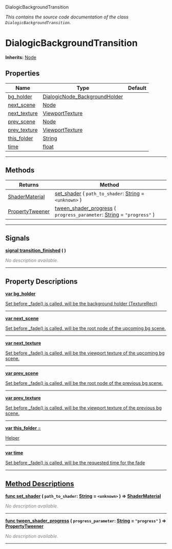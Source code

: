 
<div class="header-banner purple">
<div class="header-label purple">DialogicBackgroundTransition</div>
</div>

*This contains the source code documentation of the class `DialogicBackgroundTransition`.*
        
# DialogicBackgroundTransition
**Inherits:** [Node](https://docs.godotengine.org/en/latest/classes/class_node.html#class-node)


## Properties
Name | Type | Default 
--- | --- | --- 
[<span class="hljs-title">bg_holder</span>](#property-bg_holder) | [DialogicNode_BackgroundHolder](class_dialogicnode_backgroundholder.md) |   
[<span class="hljs-title">next_scene</span>](#property-next_scene) | [Node](https://docs.godotengine.org/en/latest/classes/class_node.html#class-node) |   
[<span class="hljs-title">next_texture</span>](#property-next_texture) | [ViewportTexture](https://docs.godotengine.org/en/latest/classes/class_viewporttexture.html#class-viewporttexture) |   
[<span class="hljs-title">prev_scene</span>](#property-prev_scene) | [Node](https://docs.godotengine.org/en/latest/classes/class_node.html#class-node) |   
[<span class="hljs-title">prev_texture</span>](#property-prev_texture) | [ViewportTexture](https://docs.godotengine.org/en/latest/classes/class_viewporttexture.html#class-viewporttexture) |   
[<span class="hljs-title">this_folder</span>](#property-this_folder) | [String](https://docs.godotengine.org/en/latest/classes/class_string.html#class-string) |   
[<span class="hljs-title">time</span>](#property-time) | [float](https://docs.godotengine.org/en/latest/classes/class_float.html#class-float) |   
--- 

## Methods
Returns | Method 
--- | --- 
<span class="hljs-attribute">[ShaderMaterial](https://docs.godotengine.org/en/latest/classes/class_shadermaterial.html#class-shadermaterial)</span> | [<span class="hljs-title">set_shader</span>](#method-set_shader) ( `path_to_shader`: [String](https://docs.godotengine.org/en/latest/classes/class_string.html#class-string) = `<unknown>` ) 
<span class="hljs-attribute">[PropertyTweener](https://docs.godotengine.org/en/latest/classes/class_propertytweener.html#class-propertytweener)</span> | [<span class="hljs-title">tween_shader_progress</span>](#method-tween_shader_progress) ( `progress_parameter`: [String](https://docs.godotengine.org/en/latest/classes/class_string.html#class-string) = `"progress"` ) 
--- 

## Signals


<a class="header" id="signal-transition_finished" href="#signal-transition_finished">**<span class="hljs-attribute">signal</span> [<span class="hljs-title">transition_finished</span>](#signal-transition_finished) ( )** </a>



 <span style = "color: gray">*No description available.*</span> 

---

## Property Descriptions



<a class="header" id="property-bg_holder" href="#property-bg_holder">**<span class="hljs-attribute">var</span> <span class="hljs-title">bg_holder</span>** 



Set before _fade() is called, will be the background holder (TextureRect)

---



<a class="header" id="property-next_scene" href="#property-next_scene">**<span class="hljs-attribute">var</span> <span class="hljs-title">next_scene</span>** 



Set before _fade() is called, will be the root node of the upcoming bg scene.

---



<a class="header" id="property-next_texture" href="#property-next_texture">**<span class="hljs-attribute">var</span> <span class="hljs-title">next_texture</span>** 



Set before _fade() is called, will be the viewport texture of the upcoming bg scene.

---



<a class="header" id="property-prev_scene" href="#property-prev_scene">**<span class="hljs-attribute">var</span> <span class="hljs-title">prev_scene</span>** 



Set before _fade() is called, will be the root node of the previous bg scene.

---



<a class="header" id="property-prev_texture" href="#property-prev_texture">**<span class="hljs-attribute">var</span> <span class="hljs-title">prev_texture</span>** 



Set before _fade() is called, will be the viewport texture of the previous bg scene.

---



<a class="header" id="property-this_folder" href="#property-this_folder">**<span class="hljs-attribute">var</span> <span class="hljs-title">this_folder</span> <span style = "color: gray"> = </span> <unknown>** 



Helper

---



<a class="header" id="property-time" href="#property-time">**<span class="hljs-attribute">var</span> <span class="hljs-title">time</span>** 



Set before _fade() is called, will be the requested time for the fade

---

## Method Descriptions



<a class="header" id="method-set_shader" href="#method-set_shader">**<span class="hljs-attribute">func</span> [<span class="hljs-title">set_shader</span>](#method-set_shader) ( `path_to_shader`: [String](https://docs.godotengine.org/en/latest/classes/class_string.html#class-string) = `<unknown>` )</a>  ⇒ <span class="hljs-attribute">[ShaderMaterial](https://docs.godotengine.org/en/latest/classes/class_shadermaterial.html#class-shadermaterial)</span>** 



 <span style = "color: gray">*No description available.*</span> 

---



<a class="header" id="method-tween_shader_progress" href="#method-tween_shader_progress">**<span class="hljs-attribute">func</span> [<span class="hljs-title">tween_shader_progress</span>](#method-tween_shader_progress) ( `progress_parameter`: [String](https://docs.godotengine.org/en/latest/classes/class_string.html#class-string) = `"progress"` )</a>  ⇒ <span class="hljs-attribute">[PropertyTweener](https://docs.godotengine.org/en/latest/classes/class_propertytweener.html#class-propertytweener)</span>** 



 <span style = "color: gray">*No description available.*</span> 

---

